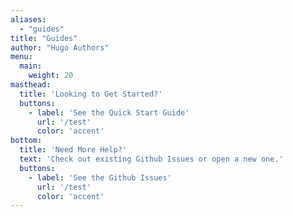 ```yaml
---
aliases:
  - "guides"
title: "Guides"
author: "Hugo Authors"
menu:
  main:
    weight: 20
masthead:
  title: 'Looking to Get Started?'
  buttons:
    - label: 'See the Quick Start Guide'
      url: '/test'
      color: 'accent'
bottom:
  title: 'Need More Help?'
  text: 'Check out existing Github Issues or open a new one.'
  buttons:
    - label: 'See the Github Issues'
      url: '/test'
      color: 'accent'
---
```

